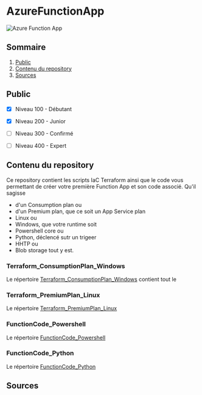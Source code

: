 # AzureFunctionApp

![Azure Function App](https://cdn-dynmedia-1.microsoft.com/is/image/microsoftcorp/functions-1?resMode=sharp2&op_usm=1.5,0.65,15,0&wid=2880&qlt=100&fit=constrain)

## Sommaire
1. [Public](https://github.com/Ludovic44/AzureFunctionApp/tree/main#public)
1. [Contenu du repository](https://github.com/Ludovic44/AzureFunctionApp/tree/main#contenu-du-repository)
1. [Sources](https://github.com/Ludovic44/AzureFunctionApp/tree/main#sources)


## Public

- [x] Niveau 100 - Débutant
- [x] Niveau 200 - Junior
- [ ] Niveau 300 - Confirmé
- [ ] Niveau 400 - Expert


## Contenu du repository

Ce repository contient les scripts IaC Terraform ainsi que le code vous permettant de créer votre première Function App et son code associé.
Qu'il sagisse
- d'un Consumption plan ou
- d'un Premium plan,
que ce soit un App Service plan
- Linux ou
- Windows,
que votre runtime soit
- Powershell core ou 
- Python,
déclencé sutr un trigeer
- HHTP ou
- Blob storage
tout y est.

### Terraform_ConsumptionPlan_Windows
Le répertoire [Terraform_ConsumptionPlan_Windows](https://github.com/Ludovic44/AzureFunctionApp/tree/main/Terraform_ConsumptionPlan_Windows) contient tout le 


### Terraform_PremiumPlan_Linux
Le répertoire [Terraform_PremiumPlan_Linux](https://github.com/Ludovic44/AzureFunctionApp/tree/main/Terraform_PremiumPlan_Linux)


### FunctionCode_Powershell
Le répertoire [FunctionCode_Powershell]([Terraform_PremiumPlan_Linux](https://github.com/Ludovic44/AzureFunctionApp/tree/main/FunctionCode_Powershell))


### FunctionCode_Python
Le répertoire [FunctionCode_Python](https://github.com/Ludovic44/AzureFunctionApp/tree/main/FunctionCode_Python)



## Sources
